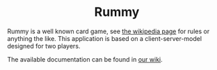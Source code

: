 <h1 align="center">Rummy</h1>
<p>Rummy is a well known card game, see <a href="https://en.wikipedia.org/wiki/Rummy">the wikipedia page</a> for rules or anything the like. This application is based on a client-server-model designed for two players.</p>

The available documentation can be found in [our wiki](https://github.com/Ativelox/Rummy/wiki).
